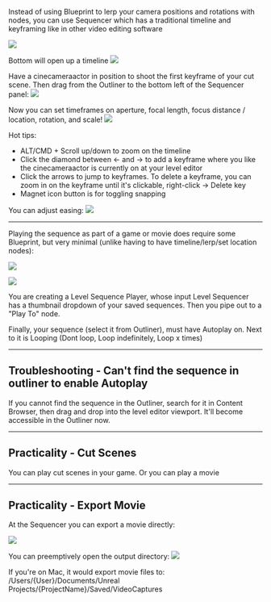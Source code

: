 
Instead of using Blueprint to lerp your camera positions and rotations with nodes, you can use Sequencer which has a traditional timeline and keyframing like in other video editing software

![](https://i.imgur.com/R5UQq7o.png)

Bottom will open up a timeline
![](https://i.imgur.com/glzGsjq.png)

Have a cinecameraactor in position to shoot the first keyframe of your cut scene. Then drag from the Outliner to the bottom left of the Sequencer panel:
![](https://i.imgur.com/9RihgH5.png)


Now you can set timeframes on aperture, focal length, focus distance / location, rotation, and scale!
![](https://i.imgur.com/6WRryjB.png)

Hot tips: 
- ALT/CMD + Scroll up/down to zoom on the timeline
- Click the diamond between \<- and -\> to add a keyframe where you like the cinecameraactor is currently on at your level editor
- Click the arrows to jump to keyframes. To delete a keyframe, you can zoom in on the keyframe until it's clickable, right-click -> Delete key
- Magnet icon button is for toggling snapping

You can adjust easing:
![](https://i.imgur.com/Jue7ate.png)

---

Playing the sequence as part of a game or movie does require some Blueprint, but very minimal (unlike having to have timeline/lerp/set location nodes):

![](https://i.imgur.com/ij0FaHk.png)

![](https://i.imgur.com/ozIPKbl.png)

You are creating a Level Sequence Player, whose input Level Sequencer has a thumbnail dropdown of your saved sequences. Then you pipe out to a "Play To" node.

Finally, your sequence (select it from Outliner), must have Autoplay on. Next to it is Looping (Dont loop, Loop indefinitely, Loop x times)

---

## Troubleshooting - Can't find the sequence in outliner to enable Autoplay

If you cannot find the sequence in the Outliner, search for it in Content Browser, then drag and drop into the level editor viewport. It'll become accessible in the Outliner now.


---

## Practicality - Cut Scenes

You can play cut scenes in your game. Or you can play a movie

---

## Practicality - Export Movie

At the Sequencer you can export a movie directly:


![](https://i.imgur.com/fBVoHnJ.png)


You can preemptively open the output directory:
![](https://i.imgur.com/BsneFeL.png)

If you're on Mac, it would export movie files to:
/Users/{User}/Documents/Unreal Projects/{ProjectName}/Saved/VideoCaptures
